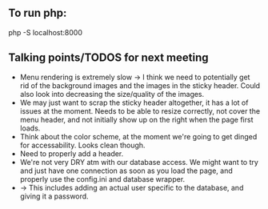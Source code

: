 ## To run php:
php -S localhost:8000

## Talking points/TODOS for next meeting
* Menu rendering is extremely slow -> I think we need to potentially get rid of the background images and the images in the sticky header. Could also look into decreasing the size/quality of the images. 
* We may just want to scrap the sticky header altogether, it has a lot of issues at the moment. Needs to be able to resize correctly, not cover the menu header, and not initially show up on the right when the page first loads. 
* Think about the color scheme, at the moment we're going to get dinged for accessability. Looks clean though. 
* Need to properly add a header. 
* We're not very DRY atm with our database access. We might want to try and just have one connection as soon as you load the page, and properly use the config.ini and database wrapper. 
* -> This includes adding an actual user specific to the database, and giving it a password. 
